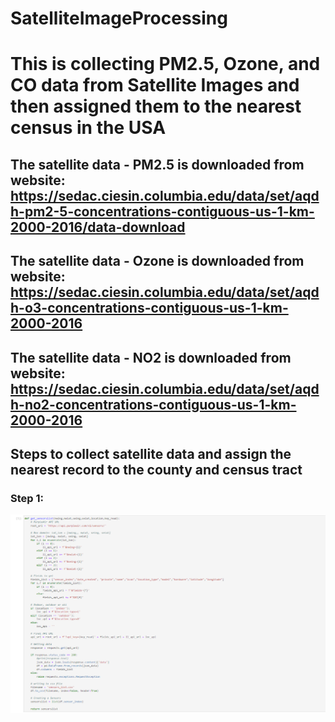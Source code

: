 # SatelliteImageProcessing
# This is collecting PM2.5, Ozone, and CO data from Satellite Images and then assigned them to the nearest census in the USA
## The satellite data - PM2.5 is downloaded from website: https://sedac.ciesin.columbia.edu/data/set/aqdh-pm2-5-concentrations-contiguous-us-1-km-2000-2016/data-download
## The satellite data - Ozone is downloaded from website: https://sedac.ciesin.columbia.edu/data/set/aqdh-o3-concentrations-contiguous-us-1-km-2000-2016
## The satellite data - NO2 is downloaded from website: https://sedac.ciesin.columbia.edu/data/set/aqdh-no2-concentrations-contiguous-us-1-km-2000-2016

## Steps to collect satellite data and assign the nearest record to the county and census tract

### Step 1:
<img src="https://github.com/Wenhuan2516/Purple-Air-Data-Scraping/blob/main/air1.png" alt="step" title="step">
